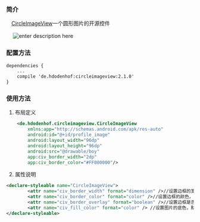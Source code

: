 ### 简介
　[CircleImageView][1]一个圆形图片的开源控件
 
　
 ![enter description here][2]

### 配置方法

``` xml
dependencies {  
    ...
    compile 'de.hdodenhof:circleimageview:2.1.0'  
} 
```

### 使用方法

 1. 布局定义
 
``` xml
    <de.hdodenhof.circleimageview.CircleImageView
        xmlns:app="http://schemas.android.com/apk/res-auto"
        android:id="@+id/profile_image"
        android:layout_width="96dp"
        android:layout_height="96dp"
        android:src="@drawable/boy"
        app:civ_border_width="2dp"
        app:civ_border_color="#FF000000"/>
```


 2. 属性说明
 

``` xml
<declare-styleable name="CircleImageView">  
        <attr name="civ_border_width" format="dimension" />//设置边框的宽度，默认为0，即无边框
        <attr name="civ_border_color" format="color" />//设置边框的颜色，默认为黑色
        <attr name="civ_border_overlay" format="boolean" />//设置边框是否覆盖在图片上，默认为false，即边框在图片外圈
        <attr name="civ_fill_color" format="color" /> //设置图片的底色，默认透明 
</declare-styleable> 
```


  [1]: https://github.com/hdodenhof/CircleImageView
  [2]: https://camo.githubusercontent.com/e17a2a83e3e205a822d27172cb3736d4f441344d/68747470733a2f2f7261772e6769746875622e636f6d2f68646f64656e686f662f436972636c65496d616765566965772f6d61737465722f73637265656e73686f742e706e67